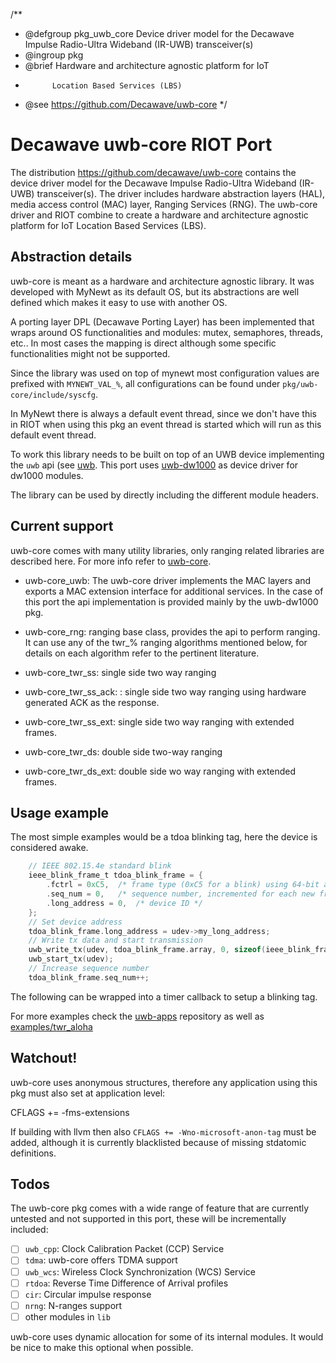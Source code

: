 /**
 * @defgroup pkg_uwb_core Device driver model for the Decawave Impulse Radio-Ultra Wideband (IR-UWB) transceiver(s)
 * @ingroup  pkg
 * @brief    Hardware and architecture agnostic platform for IoT
 *           Location Based Services (LBS)
 * @see      https://github.com/Decawave/uwb-core
 */

# Decawave uwb-core RIOT Port

The distribution https://github.com/decawave/uwb-core contains the
device driver model for the Decawave Impulse Radio-Ultra Wideband
(IR-UWB) transceiver(s). The driver includes hardware abstraction
layers (HAL), media access control (MAC) layer, Ranging Services (RNG).
The uwb-core driver and RIOT combine to create a hardware and
architecture agnostic platform for IoT Location Based Services (LBS).

## Abstraction details

uwb-core is meant as a hardware and architecture agnostic library. It
was developed with MyNewt as its default OS, but its abstractions are
well defined which makes it easy to use with another OS.

A porting layer DPL (Decawave Porting Layer) has been implemented that
wraps around OS functionalities and modules: mutex, semaphores, threads,
etc.. In most cases the mapping is direct although some specific
functionalities might not be supported.

Since the library was used on top of mynewt most configuration values
are prefixed with `MYNEWT_VAL_%`, all configurations can be found under
`pkg/uwb-core/include/syscfg`.

In MyNewt there is always a default event thread, since we don't have
this in RIOT when using this pkg an event thread is started which will
run as this default event thread.

To work this library needs to be built on top of an UWB device
implementing the `uwb` api (see [uwb](https://github.com/Decawave/uwb-core/tree/master/hw/drivers/uwb).
This port uses [uwb-dw1000](https://github.com/Decawave/uwb-dw1000) as
device driver for dw1000 modules.

The library can be used by directly including the different module headers.

## Current support

uwb-core comes with many utility libraries, only ranging related libraries
are described here. For more info refer to [uwb-core](https://github.com/Decawave/uwb-core).

- uwb-core_uwb: The uwb-core driver implements the MAC layers and
  exports a MAC extension interface for additional services.
  In the case of this port the api implementation is provided mainly by
  the uwb-dw1000 pkg.

- uwb-core_rng: ranging base class, provides the api to perform ranging.
  It can use any of the twr_% ranging algorithms mentioned below,
  for details on each algorithm refer to the pertinent literature.

- uwb-core_twr_ss: single side two way ranging

- uwb-core_twr_ss_ack: : single side two way ranging using hardware
  generated ACK as the response.

- uwb-core_twr_ss_ext: single side two way ranging with extended frames.

- uwb-core_twr_ds: double side two-way ranging

- uwb-core_twr_ds_ext: double side wo way ranging with extended frames.

## Usage example

The most simple examples would be a tdoa blinking tag, here the device
is considered awake.

```c
    // IEEE 802.15.4e standard blink
    ieee_blink_frame_t tdoa_blink_frame = {
        .fctrl = 0xC5,  /* frame type (0xC5 for a blink) using 64-bit addressing */
        .seq_num = 0,   /* sequence number, incremented for each new frame. */
        .long_address = 0,  /* device ID */
    };
    // Set device address
    tdoa_blink_frame.long_address = udev->my_long_address;
    // Write tx data and start transmission
    uwb_write_tx(udev, tdoa_blink_frame.array, 0, sizeof(ieee_blink_frame_t));
    uwb_start_tx(udev);
    // Increase sequence number
    tdoa_blink_frame.seq_num++;
```

The following can be wrapped into a timer callback to setup a blinking tag.

For more examples check the [uwb-apps](https://github.com/Decawave/uwb-apps)
repository as well as [examples/twr_aloha](https://github.com/RIOT-OS/RIOT/tree/master/examples/twr-aloha)

## Watchout!

uwb-core uses anonymous structures, therefore any application using this
pkg must also set at application level:

  CFLAGS += -fms-extensions

If building with llvm then also `CFLAGS += -Wno-microsoft-anon-tag` must
be added, although it is currently blacklisted because of missing stdatomic
definitions.

## Todos

The uwb-core pkg comes with a wide range of feature that are currently
untested and not supported in this port, these will be incrementally
included:

- [ ] `uwb_cpp`: Clock Calibration Packet (CCP) Service
- [ ] `tdma`: uwb-core offers TDMA support
- [ ] `uwb_wcs`: Wireless Clock Synchronization (WCS) Service
- [ ] `rtdoa`: Reverse Time Difference of Arrival profiles
- [ ] `cir`: Circular impulse response
- [ ] `nrng`: N-ranges support
- [ ] other modules in `lib`

uwb-core uses dynamic allocation for some of its internal modules. It
would be nice to make this optional when possible.
